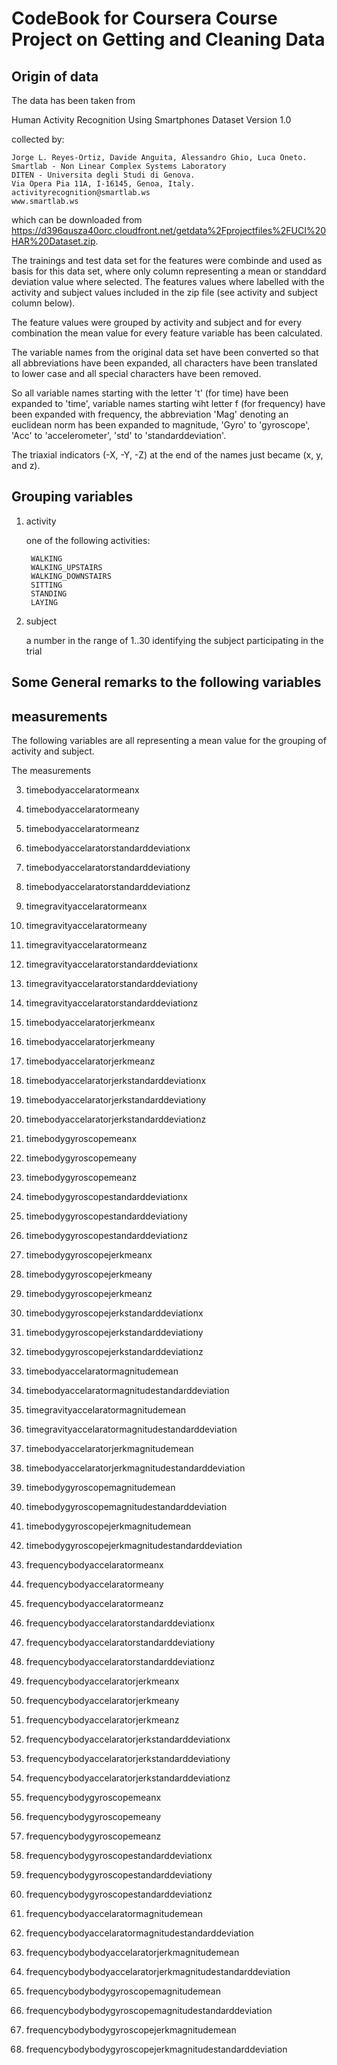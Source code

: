 # CodeBook for Coursera Course Project on Getting and Cleaning Data

## Origin of data
The data has been taken from

Human Activity Recognition Using Smartphones Dataset
Version 1.0

collected by:

    Jorge L. Reyes-Ortiz, Davide Anguita, Alessandro Ghio, Luca Oneto.
    Smartlab - Non Linear Complex Systems Laboratory
    DITEN - Universita degli Studi di Genova.
    Via Opera Pia 11A, I-16145, Genoa, Italy.
    activityrecognition@smartlab.ws
    www.smartlab.ws

which can be downloaded from https://d396qusza40orc.cloudfront.net/getdata%2Fprojectfiles%2FUCI%20HAR%20Dataset.zip.

The trainings and test data set for the features were combinde and used as basis for this data set, where only column representing a mean or standdard deviation value where selected. The features values where labelled with the activity and subject values included in the zip file (see activity and subject column below).

The feature values were grouped by activity and subject and for every combination the mean value for every feature variable has been calculated.

The variable names from the original data set have been converted so that all abbreviations have been expanded, all characters have been translated to lower case and all special characters have been removed.

So all variable names starting with the letter 't' (for time) have been expanded to 'time', variable names starting wiht letter f (for frequency) have been expanded with frequency,
the abbreviation 'Mag' denoting an euclidean norm has been expanded to magnitude, 
'Gyro' to 'gyroscope', 'Acc' to 'accelerometer', 'std' to 'standarddeviation'.

The triaxial indicators (-X, -Y, -Z) at the end of the names just became (x, y, and z).



## Grouping variables

1. activity

    one of the following activities:
  
        WALKING
        WALKING_UPSTAIRS
        WALKING_DOWNSTAIRS
        SITTING
        STANDING
        LAYING

2. subject

    a number in the range of 1..30 identifying the subject participating in the trial
    

## Some General remarks to the following variables

## measurements

The following variables are all representing a mean value for the grouping of activity and subject.

The measurements 
    
3. timebodyaccelaratormeanx

4. timebodyaccelaratormeany

5. timebodyaccelaratormeanz

6. timebodyaccelaratorstandarddeviationx

7. timebodyaccelaratorstandarddeviationy

8. timebodyaccelaratorstandarddeviationz

9. timegravityaccelaratormeanx

10. timegravityaccelaratormeany

11. timegravityaccelaratormeanz

12. timegravityaccelaratorstandarddeviationx

13. timegravityaccelaratorstandarddeviationy

14. timegravityaccelaratorstandarddeviationz



15. timebodyaccelaratorjerkmeanx

16. timebodyaccelaratorjerkmeany
 
17. timebodyaccelaratorjerkmeanz

18. timebodyaccelaratorjerkstandarddeviationx

19. timebodyaccelaratorjerkstandarddeviationy

20. timebodyaccelaratorjerkstandarddeviationz



21. timebodygyroscopemeanx

22. timebodygyroscopemeany

23. timebodygyroscopemeanz

24. timebodygyroscopestandarddeviationx

25. timebodygyroscopestandarddeviationy

26. timebodygyroscopestandarddeviationz


27. timebodygyroscopejerkmeanx

28. timebodygyroscopejerkmeany

29. timebodygyroscopejerkmeanz

30. timebodygyroscopejerkstandarddeviationx

31. timebodygyroscopejerkstandarddeviationy

32. timebodygyroscopejerkstandarddeviationz


33. timebodyaccelaratormagnitudemean

34. timebodyaccelaratormagnitudestandarddeviation


35. timegravityaccelaratormagnitudemean

36. timegravityaccelaratormagnitudestandarddeviation


37. timebodyaccelaratorjerkmagnitudemean

38. timebodyaccelaratorjerkmagnitudestandarddeviation


39. timebodygyroscopemagnitudemean

40. timebodygyroscopemagnitudestandarddeviation


41. timebodygyroscopejerkmagnitudemean

42. timebodygyroscopejerkmagnitudestandarddeviation


43. frequencybodyaccelaratormeanx

44. frequencybodyaccelaratormeany

45. frequencybodyaccelaratormeanz

46. frequencybodyaccelaratorstandarddeviationx

47. frequencybodyaccelaratorstandarddeviationy

48. frequencybodyaccelaratorstandarddeviationz


49. frequencybodyaccelaratorjerkmeanx

50. frequencybodyaccelaratorjerkmeany

51. frequencybodyaccelaratorjerkmeanz

52. frequencybodyaccelaratorjerkstandarddeviationx

53. frequencybodyaccelaratorjerkstandarddeviationy

54. frequencybodyaccelaratorjerkstandarddeviationz


55. frequencybodygyroscopemeanx

56. frequencybodygyroscopemeany

57. frequencybodygyroscopemeanz

58. frequencybodygyroscopestandarddeviationx

59. frequencybodygyroscopestandarddeviationy

60. frequencybodygyroscopestandarddeviationz


61. frequencybodyaccelaratormagnitudemean

62. frequencybodyaccelaratormagnitudestandarddeviation


63. frequencybodybodyaccelaratorjerkmagnitudemean

64. frequencybodybodyaccelaratorjerkmagnitudestandarddeviation


65. frequencybodybodygyroscopemagnitudemean

66. frequencybodybodygyroscopemagnitudestandarddeviation

67. frequencybodybodygyroscopejerkmagnitudemean

68. frequencybodybodygyroscopejerkmagnitudestandarddeviation
